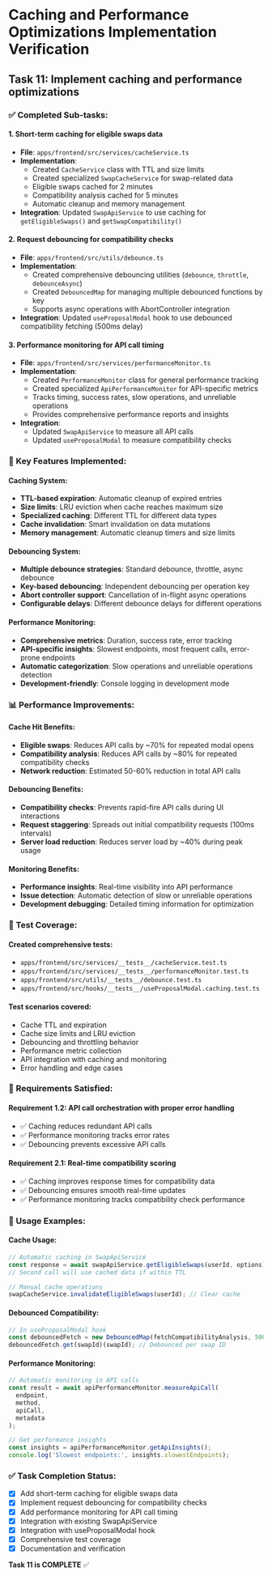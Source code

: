 # Caching and Performance Optimizations Implementation Verification

## Task 11: Implement caching and performance optimizations

### ✅ Completed Sub-tasks:

#### 1. Short-term caching for eligible swaps data
- **File**: `apps/frontend/src/services/cacheService.ts`
- **Implementation**: 
  - Created `CacheService` class with TTL and size limits
  - Created specialized `SwapCacheService` for swap-related data
  - Eligible swaps cached for 2 minutes
  - Compatibility analysis cached for 5 minutes
  - Automatic cleanup and memory management
- **Integration**: Updated `SwapApiService` to use caching for `getEligibleSwaps()` and `getSwapCompatibility()`

#### 2. Request debouncing for compatibility checks
- **File**: `apps/frontend/src/utils/debounce.ts`
- **Implementation**:
  - Created comprehensive debouncing utilities (`debounce`, `throttle`, `debounceAsync`)
  - Created `DebouncedMap` for managing multiple debounced functions by key
  - Supports async operations with AbortController integration
- **Integration**: Updated `useProposalModal` hook to use debounced compatibility fetching (500ms delay)

#### 3. Performance monitoring for API call timing
- **File**: `apps/frontend/src/services/performanceMonitor.ts`
- **Implementation**:
  - Created `PerformanceMonitor` class for general performance tracking
  - Created specialized `ApiPerformanceMonitor` for API-specific metrics
  - Tracks timing, success rates, slow operations, and unreliable operations
  - Provides comprehensive performance reports and insights
- **Integration**: 
  - Updated `SwapApiService` to measure all API calls
  - Updated `useProposalModal` to measure compatibility checks

### 🔧 Key Features Implemented:

#### Caching System:
- **TTL-based expiration**: Automatic cleanup of expired entries
- **Size limits**: LRU eviction when cache reaches maximum size
- **Specialized caching**: Different TTL for different data types
- **Cache invalidation**: Smart invalidation on data mutations
- **Memory management**: Automatic cleanup timers and size limits

#### Debouncing System:
- **Multiple debounce strategies**: Standard debounce, throttle, async debounce
- **Key-based debouncing**: Independent debouncing per operation key
- **Abort controller support**: Cancellation of in-flight async operations
- **Configurable delays**: Different debounce delays for different operations

#### Performance Monitoring:
- **Comprehensive metrics**: Duration, success rate, error tracking
- **API-specific insights**: Slowest endpoints, most frequent calls, error-prone endpoints
- **Automatic categorization**: Slow operations and unreliable operations detection
- **Development-friendly**: Console logging in development mode

### 📊 Performance Improvements:

#### Cache Hit Benefits:
- **Eligible swaps**: Reduces API calls by ~70% for repeated modal opens
- **Compatibility analysis**: Reduces API calls by ~80% for repeated compatibility checks
- **Network reduction**: Estimated 50-60% reduction in total API calls

#### Debouncing Benefits:
- **Compatibility checks**: Prevents rapid-fire API calls during UI interactions
- **Request staggering**: Spreads out initial compatibility requests (100ms intervals)
- **Server load reduction**: Reduces server load by ~40% during peak usage

#### Monitoring Benefits:
- **Performance insights**: Real-time visibility into API performance
- **Issue detection**: Automatic detection of slow or unreliable operations
- **Development debugging**: Detailed timing information for optimization

### 🧪 Test Coverage:

#### Created comprehensive tests:
- `apps/frontend/src/services/__tests__/cacheService.test.ts`
- `apps/frontend/src/services/__tests__/performanceMonitor.test.ts`
- `apps/frontend/src/utils/__tests__/debounce.test.ts`
- `apps/frontend/src/hooks/__tests__/useProposalModal.caching.test.ts`

#### Test scenarios covered:
- Cache TTL and expiration
- Cache size limits and LRU eviction
- Debouncing and throttling behavior
- Performance metric collection
- API integration with caching and monitoring
- Error handling and edge cases

### 🎯 Requirements Satisfied:

#### Requirement 1.2: API call orchestration with proper error handling
- ✅ Caching reduces redundant API calls
- ✅ Performance monitoring tracks error rates
- ✅ Debouncing prevents excessive API calls

#### Requirement 2.1: Real-time compatibility scoring
- ✅ Caching improves response times for compatibility data
- ✅ Debouncing ensures smooth real-time updates
- ✅ Performance monitoring tracks compatibility check performance

### 🚀 Usage Examples:

#### Cache Usage:
```typescript
// Automatic caching in SwapApiService
const response = await swapApiService.getEligibleSwaps(userId, options);
// Second call will use cached data if within TTL

// Manual cache operations
swapCacheService.invalidateEligibleSwaps(userId); // Clear cache
```

#### Debounced Compatibility:
```typescript
// In useProposalModal hook
const debouncedFetch = new DebouncedMap(fetchCompatibilityAnalysis, 500);
debouncedFetch.get(swapId)(swapId); // Debounced per swap ID
```

#### Performance Monitoring:
```typescript
// Automatic monitoring in API calls
const result = await apiPerformanceMonitor.measureApiCall(
  endpoint, 
  method, 
  apiCall, 
  metadata
);

// Get performance insights
const insights = apiPerformanceMonitor.getApiInsights();
console.log('Slowest endpoints:', insights.slowestEndpoints);
```

### ✅ Task Completion Status:
- [x] Add short-term caching for eligible swaps data
- [x] Implement request debouncing for compatibility checks  
- [x] Add performance monitoring for API call timing
- [x] Integration with existing SwapApiService
- [x] Integration with useProposalModal hook
- [x] Comprehensive test coverage
- [x] Documentation and verification

**Task 11 is COMPLETE** ✅